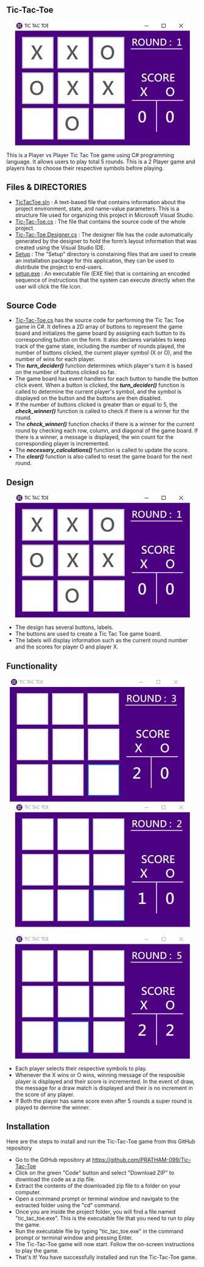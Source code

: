 ## Tic-Tac-Toe

<div align="center">
  <img src="https://github.com/PRATHAM-099/Tic-Tac-Toe/blob/main/Resources/pic.png" alt="Tic Tac Toe" />
</div>

This is a Player vs Player Tic Tac Toe game using C# programming language. 
It allows users to play total 5 rounds. 
This is a 2 Player game and players has to choose their respective symbols before playing.

## Files & DIRECTORIES
- <a href="https://github.com/PRATHAM-099/Tic-Tac-Toe/blob/main/TicTacToe.sln">TicTacToe.sln</a> : A text-based file that contains information about the project environment, state, and name-value parameters. This is a structure file used for organizing this project in Microsoft Visual Studio.
- <a href="https://github.com/PRATHAM-099/Tic-Tac-Toe/blob/main/TicTacToe/Tic-Tac-Toe.cs">Tic-Tac-Toe.cs</a> : The file that contains the source code of the whole project.
- <a href="https://github.com/PRATHAM-099/Tic-Tac-Toe/blob/main/TicTacToe/Tic-Tac-Toe.Designer.cs">Tic-Tac-Toe.Designer.cs</a> : The designer file has the code automatically generated by the designer to hold the form’s layout information that was created using the Visual Studio IDE.
- <a href="https://github.com/PRATHAM-099/Tic-Tac-Toe/tree/main/Tic-Tac-Toe%20Setup">Setup</a> : The "Setup" directory is constaining files that are used to create an installation package for this application, they can be used to distribute the project to end-users.
- <a href="https://github.com/PRATHAM-099/Tic-Tac-Toe/tree/main/Tic-Tac-Toe%20Setup/Debug">setup.exe</a> : An executable file (EXE file) that is containing an encoded sequence of instructions that the system can execute directly when the user will click the file icon. 

## Source Code
- <a href="https://github.com/PRATHAM-099/Tic-Tac-Toe/blob/main/TicTacToe/Tic-Tac-Toe.cs">Tic-Tac-Toe.cs</a> has the source code for performing the Tic Tac Toe game in C#. It defines a 2D array of buttons to represent the game board and initializes the game board by assigning each button to its corresponding button on the form. It also declares variables to keep track of the game state, including the number of rounds played, the number of buttons clicked, the current player symbol (X or O), and the number of wins for each player.
- The ***turn_decider()*** function determines which player's turn it is based on the number of buttons clicked so far.
- The game board has event handlers for each button to handle the button click event. When a button is clicked, the ***turn_decider()*** function is called to determine the current player's symbol, and the symbol is displayed on the button and the buttons are then disabled.
- If the number of buttons clicked is greater than or equal to 5, the ***check_winner()*** function is called to check if there is a winner for the round.
- The ***check_winner()*** function checks if there is a winner for the current round by checking each row, column, and diagonal of the game board. If there is a winner, a message is displayed, the win count for the corresponding player is incremented.
- The ***necessary_calculations()*** function is called to update the score.
- The ***clear()*** function is also called to reset the game board for the next round.

## Design
<div align="center">
  <img src="https://github.com/PRATHAM-099/Tic-Tac-Toe/blob/main/Resources/pic.png" alt="Tic Tac Toe" />
</div>

- The design has several buttons, labels.
- The buttons are used to create a Tic Tac Toe game board.
- The labels will display information such as the current round number and the scores for player O and player X.


## Functionality
<div align="center">
  <img src="https://github.com/PRATHAM-099/Tic-Tac-Toe/blob/main/Resources/OWin.gif" alt="Tic Tac Toe" />&nbsp &nbsp &nbsp &nbsp
  <img src="https://github.com/PRATHAM-099/Tic-Tac-Toe/blob/main/Resources/XWin.gif" alt="Tic Tac Toe" /><br><br>
  <img src="https://github.com/PRATHAM-099/Tic-Tac-Toe/blob/main/Resources/Draw.gif" alt="Tic Tac Toe" />
</div>

- Each player selects their respective symbols to play.
- Whenever the X wins or O wins, winning message of the resposible player is displayed and their score is incremented. In the event of draw, the message for a draw match is displayed and their is no increment in the score of any player.
- If Both the player has same score even after 5 rounds a super round is played to dermine the winner.

## Installation
Here are the steps to install and run the Tic-Tac-Toe game from this GitHub repository
- Go to the GitHub repository at https://github.com/PRATHAM-099/Tic-Tac-Toe
- Click on the green "Code" button and select "Download ZIP" to download the code as a zip file.
- Extract the contents of the downloaded zip file to a folder on your computer.
- Open a command prompt or terminal window and navigate to the extracted folder using the "cd" command.
- Once you are inside the project folder, you will find a file named "tic_tac_toe.exe". This is the executable file that you need to run to play the game.
- Run the executable file by typing "tic_tac_toe.exe" in the command prompt or terminal window and pressing Enter.
- The Tic-Tac-Toe game will now start. Follow the on-screen instructions to play the game.
- That's it! You have successfully installed and run the Tic-Tac-Toe game.
